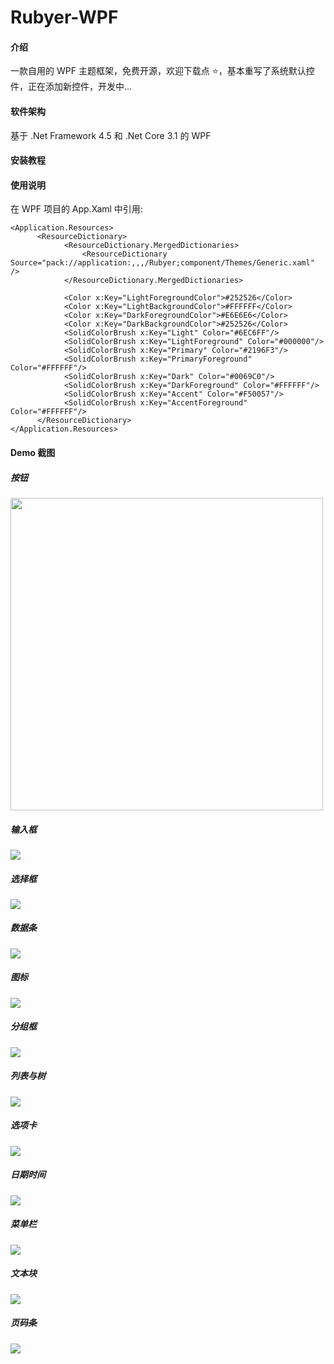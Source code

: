 # Rubyer-WPF

#### 介绍
一款自用的 WPF 主题框架，免费开源，欢迎下载点 ⭐，基本重写了系统默认控件，正在添加新控件，开发中...

#### 软件架构
基于 .Net Framework 4.5 和 .Net Core 3.1 的 WPF

#### 安装教程



#### 使用说明

在 WPF 项目的 App.Xaml 中引用:

```
<Application.Resources>
      <ResourceDictionary>
            <ResourceDictionary.MergedDictionaries>
                <ResourceDictionary Source="pack://application:,,,/Rubyer;component/Themes/Generic.xaml" />
            </ResourceDictionary.MergedDictionaries>

            <Color x:Key="LightForegroundColor">#252526</Color>
            <Color x:Key="LightBackgroundColor">#FFFFFF</Color>
            <Color x:Key="DarkForegroundColor">#E6E6E6</Color>
            <Color x:Key="DarkBackgroundColor">#252526</Color>
            <SolidColorBrush x:Key="Light" Color="#6EC6FF"/>
            <SolidColorBrush x:Key="LightForeground" Color="#000000"/>
            <SolidColorBrush x:Key="Primary" Color="#2196F3"/>
            <SolidColorBrush x:Key="PrimaryForeground" Color="#FFFFFF"/>
            <SolidColorBrush x:Key="Dark" Color="#0069C0"/>
            <SolidColorBrush x:Key="DarkForeground" Color="#FFFFFF"/>
            <SolidColorBrush x:Key="Accent" Color="#F50057"/>
            <SolidColorBrush x:Key="AccentForeground" Color="#FFFFFF"/>
      </ResourceDictionary>
</Application.Resources>
```

#### Demo 截图

##### 按钮
<img src="https://gitee.com/wuyanxin1028/rubyer-wpf/raw/master/Image/Button_20201031223036.png" height="500"/><br/> 

##### 输入框
![](https://gitee.com/wuyanxin1028/rubyer-wpf/raw/master/Image/InputBox_20201031223103.png)  

##### 选择框
![](https://gitee.com/wuyanxin1028/rubyer-wpf/raw/master/Image/SelectBox_20201031223126.png)  

##### 数据条
![](https://gitee.com/wuyanxin1028/rubyer-wpf/raw/master/Image/DataBar_20201031223146.png)  

##### 图标
![](https://gitee.com/wuyanxin1028/rubyer-wpf/raw/master/Image/Icon_20201031223207.png)  

##### 分组框
![](https://gitee.com/wuyanxin1028/rubyer-wpf/raw/master/Image/GroupBox_20201031223224.png)  

##### 列表与树
![](https://gitee.com/wuyanxin1028/rubyer-wpf/raw/master/Image/ListsTree_20201031223244.png)  

##### 选项卡
![](https://gitee.com/wuyanxin1028/rubyer-wpf/raw/master/Image/TabControl_20201031223318.png)  

##### 日期时间
![](https://gitee.com/wuyanxin1028/rubyer-wpf/raw/master/Image/DateTimeControl_20201031223406.png)  

##### 菜单栏
![](https://gitee.com/wuyanxin1028/rubyer-wpf/raw/master/Image/MenuBar_20201031223433.png)  

##### 文本块
![](https://gitee.com/wuyanxin1028/rubyer-wpf/raw/master/Image/TextBlock_20201031223448.png)  

##### 页码条
![](https://gitee.com/wuyanxin1028/rubyer-wpf/raw/master/Image/PageBar_20201031223509.png)  

